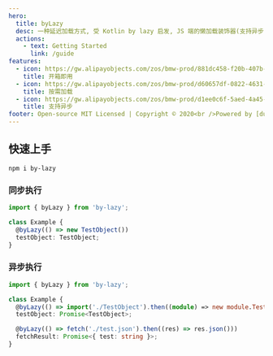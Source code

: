 ```yaml
---
hero:
  title: byLazy
  desc: 一种延迟加载方式, 受 Kotlin by lazy 启发, JS 端的懒加载装饰器(支持异步)
  actions:
    - text: Getting Started
      link: /guide
features:
  - icon: https://gw.alipayobjects.com/zos/bmw-prod/881dc458-f20b-407b-947a-95104b5ec82b/k79dm8ih_w144_h144.png
    title: 开箱即用
  - icon: https://gw.alipayobjects.com/zos/bmw-prod/d60657df-0822-4631-9d7c-e7a869c2f21c/k79dmz3q_w126_h126.png
    title: 按需加载
  - icon: https://gw.alipayobjects.com/zos/bmw-prod/d1ee0c6f-5aed-4a45-a507-339a4bfe076c/k7bjsocq_w144_h144.png
    title: 支持异步
footer: Open-source MIT Licensed | Copyright © 2020<br />Powered by [dumi](https://d.umijs.org)
---
```


## 快速上手

```shell script
npm i by-lazy
```

### 同步执行

```typescript | pure
import { byLazy } from 'by-lazy';

class Example {
  @byLazy(() => new TestObject())
  testObject: TestObject;
}
```

### 异步执行

```typescript | pure
import { byLazy } from 'by-lazy';

class Example {
  @byLazy(() => import('./TestObject').then((module) => new module.TestObject()))
  testObject: Promise<TestObject>;

  @byLazy(() => fetch('./test.json').then((res) => res.json()))
  fetchResult: Promise<{ test: string }>;
}
```
